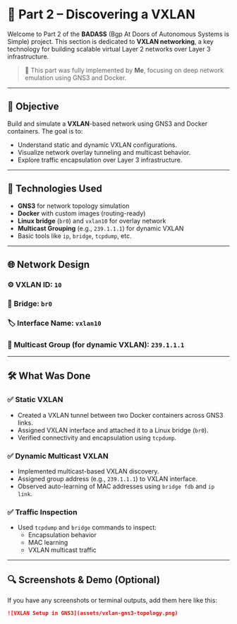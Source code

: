 # 🔄 Part 2 – Discovering a VXLAN

Welcome to Part 2 of the **BADASS** (Bgp At Doors of Autonomous Systems is Simple) project. This section is dedicated to **VXLAN networking**, a key technology for building scalable virtual Layer 2 networks over Layer 3 infrastructure.

> 🧠 This part was fully implemented by **Me**, focusing on deep network emulation using GNS3 and Docker.

---

## 🎯 Objective

Build and simulate a **VXLAN**-based network using GNS3 and Docker containers. The goal is to:
- Understand static and dynamic VXLAN configurations.
- Visualize network overlay tunneling and multicast behavior.
- Explore traffic encapsulation over Layer 3 infrastructure.

---

## 🧱 Technologies Used

- **GNS3** for network topology simulation
- **Docker** with custom images (routing-ready)
- **Linux bridge** (`br0`) and `vxlan10` for overlay network
- **Multicast Grouping** (e.g., `239.1.1.1`) for dynamic VXLAN
- Basic tools like `ip`, `bridge`, `tcpdump`, etc.

---

## 🌐 Network Design

### ⚙️ VXLAN ID: `10`
### 🔗 Bridge: `br0`
### 🏷️ Interface Name: `vxlan10`
### 📡 Multicast Group (for dynamic VXLAN): `239.1.1.1`

---

## 🛠️ What Was Done

### ✅ Static VXLAN
- Created a VXLAN tunnel between two Docker containers across GNS3 links.
- Assigned VXLAN interface and attached it to a Linux bridge (`br0`).
- Verified connectivity and encapsulation using `tcpdump`.

### ✅ Dynamic Multicast VXLAN
- Implemented multicast-based VXLAN discovery.
- Assigned group address (e.g., `239.1.1.1`) to VXLAN interface.
- Observed auto-learning of MAC addresses using `bridge fdb` and `ip link`.

### ✅ Traffic Inspection
- Used `tcpdump` and `bridge` commands to inspect:
  - Encapsulation behavior
  - MAC learning
  - VXLAN multicast traffic

---

## 🔍 Screenshots & Demo (Optional)

If you have any screenshots or terminal outputs, add them here like this:

```markdown
![VXLAN Setup in GNS3](assets/vxlan-gns3-topology.png)


